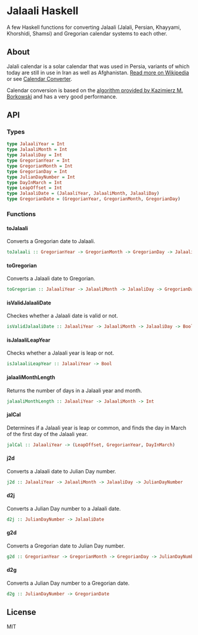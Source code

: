 # Jalaali Haskell

A few Haskell functions for converting Jalaali (Jalali, Persian, Khayyami, Khorshidi, Shamsi) and Gregorian calendar systems to each other.

## About

Jalali calendar is a solar calendar that was used in Persia, variants of which today are still in use in Iran as well as Afghanistan. [Read more on Wikipedia](http://en.wikipedia.org/wiki/Jalali_calendar) or see [Calendar Converter](http://www.fourmilab.ch/documents/calendar/).

Calendar conversion is based on the [algorithm provided by Kazimierz M. Borkowski](http://www.astro.uni.torun.pl/~kb/Papers/EMP/PersianC-EMP.htm) and has a very good performance.

## API

### Types

```haskell
type JalaaliYear = Int
type JalaaliMonth = Int
type JalaaliDay = Int
type GregorianYear = Int
type GregorianMonth = Int
type GregorianDay = Int
type JulianDayNumber = Int
type DayInMarch = Int
type LeapOffset = Int
type JalaaliDate = (JalaaliYear, JalaaliMonth, JalaaliDay)
type GregorianDate = (GregorianYear, GregorianMonth, GregorianDay)
```

### Functions

#### toJalaali

Converts a Gregorian date to Jalaali.

```haskell
toJalaali :: GregorianYear -> GregorianMonth -> GregorianDay -> JalaaliDate
```

#### toGregorian

Converts a Jalaali date to Gregorian.

```haskell
toGregorian :: JalaaliYear -> JalaaliMonth -> JalaaliDay -> GregorianDate
```

#### isValidJalaaliDate

Checkes whether a Jalaali date is valid or not.

```haskell
isValidJalaaliDate :: JalaaliYear -> JalaaliMonth -> JalaaliDay -> Bool
```

#### isJalaaliLeapYear

Checks whether a Jalaali year is leap or not.

```haskell
isJalaaliLeapYear :: JalaaliYear -> Bool
```

#### jalaaliMonthLength

Returns the number of days in a Jalaali year and month.

```haskell
jalaaliMonthLength :: JalaaliYear -> JalaaliMonth -> Int
```

#### jalCal

Determines if a Jalaali year is leap or common, and finds the day in March of the first day of the Jalaali year.

```haskell
jalCal :: JalaaliYear -> (LeapOffset, GregorianYear, DayInMarch)
```

#### j2d

Converts a Jalaali date to Julian Day number.

```haskell
j2d :: JalaaliYear -> JalaaliMonth -> JalaaliDay -> JulianDayNumber
```

#### d2j

Converts a Julian Day number to a Jalaali date.

```haskell
d2j :: JulianDayNumber -> JalaaliDate
```

#### g2d

Converts a Gregorian date to Julian Day number.

```haskell
g2d :: GregorianYear -> GregorianMonth -> GregorianDay -> JulianDayNumber
```

#### d2g

Converts a Julian Day number to a Gregorian date.

```haskell
d2g :: JulianDayNumber -> GregorianDate
```

## License

MIT
